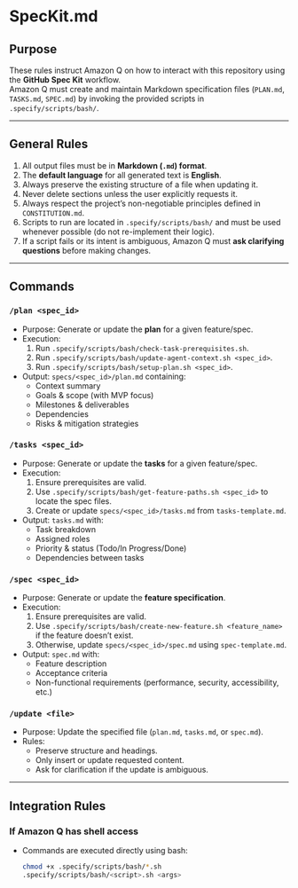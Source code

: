 # SpecKit.md

## Purpose
These rules instruct Amazon Q on how to interact with this repository using the **GitHub Spec Kit** workflow.  
Amazon Q must create and maintain Markdown specification files (`PLAN.md`, `TASKS.md`, `SPEC.md`) by invoking the provided scripts in `.specify/scripts/bash/`.

---

## General Rules
1. All output files must be in **Markdown (`.md`) format**.  
2. The **default language** for all generated text is **English**.  
3. Always preserve the existing structure of a file when updating it.  
4. Never delete sections unless the user explicitly requests it.  
5. Always respect the project’s non-negotiable principles defined in `CONSTITUTION.md`.  
6. Scripts to run are located in `.specify/scripts/bash/` and must be used whenever possible (do not re-implement their logic).  
7. If a script fails or its intent is ambiguous, Amazon Q must **ask clarifying questions** before making changes.  

---

## Commands

### `/plan <spec_id>`
- Purpose: Generate or update the **plan** for a given feature/spec.  
- Execution:
  1. Run `.specify/scripts/bash/check-task-prerequisites.sh`.  
  2. Run `.specify/scripts/bash/update-agent-context.sh <spec_id>`.  
  3. Run `.specify/scripts/bash/setup-plan.sh <spec_id>`.  
- Output: `specs/<spec_id>/plan.md` containing:
  - Context summary  
  - Goals & scope (with MVP focus)  
  - Milestones & deliverables  
  - Dependencies  
  - Risks & mitigation strategies  

### `/tasks <spec_id>`
- Purpose: Generate or update the **tasks** for a given feature/spec.  
- Execution:
  1. Ensure prerequisites are valid.  
  2. Use `.specify/scripts/bash/get-feature-paths.sh <spec_id>` to locate the spec files.  
  3. Create or update `specs/<spec_id>/tasks.md` from `tasks-template.md`.  
- Output: `tasks.md` with:
  - Task breakdown  
  - Assigned roles  
  - Priority & status (Todo/In Progress/Done)  
  - Dependencies between tasks  

### `/spec <spec_id>`
- Purpose: Generate or update the **feature specification**.  
- Execution:
  1. Ensure prerequisites are valid.  
  2. Use `.specify/scripts/bash/create-new-feature.sh <feature_name>` if the feature doesn’t exist.  
  3. Otherwise, update `specs/<spec_id>/spec.md` using `spec-template.md`.  
- Output: `spec.md` with:
  - Feature description  
  - Acceptance criteria  
  - Non-functional requirements (performance, security, accessibility, etc.)  

### `/update <file>`
- Purpose: Update the specified file (`plan.md`, `tasks.md`, or `spec.md`).  
- Rules:
  - Preserve structure and headings.  
  - Only insert or update requested content.  
  - Ask for clarification if the update is ambiguous.  

---

## Integration Rules

### If Amazon Q has shell access
- Commands are executed directly using bash:  
  ```bash
  chmod +x .specify/scripts/bash/*.sh
  .specify/scripts/bash/<script>.sh <args>